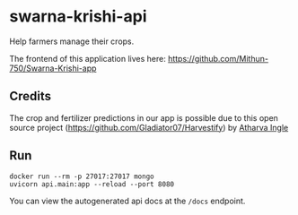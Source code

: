 # swarna-krishi-api

Help farmers manage their crops.

The frontend of this application lives here: https://github.com/Mithun-750/Swarna-Krishi-app

## Credits

The crop and fertilizer predictions in our app is possible due to this open source project (https://github.com/Gladiator07/Harvestify) by [Atharva Ingle](https://www.linkedin.com/in/atharva-ingle-564430187/)

## Run

```shell
docker run --rm -p 27017:27017 mongo
uvicorn api.main:app --reload --port 8080
```

You can view the autogenerated api docs at the `/docs` endpoint.
